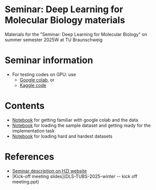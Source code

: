 # Seminar: Deep Learning for Molecular Biology materials
Materials for the "Seminar: Deep Learning for Molecular Biology" on summer semester 2025W at TU Braunschweig 

# Seminar information
* For testing codes on GPU: use 
  * [Google colab](https://colab.research.google.com/), or
  * [Kaggle code](https://www.kaggle.com/code)

# Contents
* [Notebook](src/intro_colab.ipynb)  for getting familiar with google colab and the data
* [Notebook](src/load_data.ipynb) for loading the sample dataset and getting ready for the implementation task
* [Notebook](src/load_data_hard.ipynb) for loading hard and hardest datasets

# References
* [Seminar description on HZI website](https://www.helmholtz-hzi.de/en/research/research-groups/details/computational-biology-for-infection-research/#workshops)
* [Kick-off meeting slides](DLS-TUBS-2025-winter -- kick off meeting.ppt)
